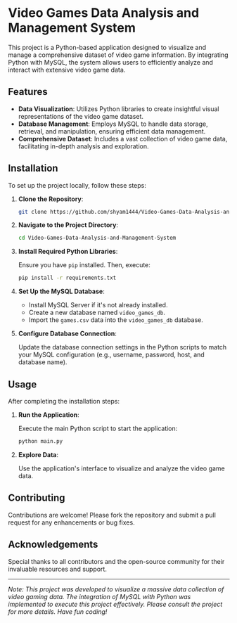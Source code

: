 # Video Games Data Analysis and Management System

This project is a Python-based application designed to visualize and manage a comprehensive dataset of video game information. By integrating Python with MySQL, the system allows users to efficiently analyze and interact with extensive video game data.

## Features

- **Data Visualization**: Utilizes Python libraries to create insightful visual representations of the video game dataset.
- **Database Management**: Employs MySQL to handle data storage, retrieval, and manipulation, ensuring efficient data management.
- **Comprehensive Dataset**: Includes a vast collection of video game data, facilitating in-depth analysis and exploration.

## Installation

To set up the project locally, follow these steps:

1. **Clone the Repository**:

   ```bash
   git clone https://github.com/shyam1444/Video-Games-Data-Analysis-and-Management-System.git
   ```


2. **Navigate to the Project Directory**:

   ```bash
   cd Video-Games-Data-Analysis-and-Management-System
   ```


3. **Install Required Python Libraries**:

   Ensure you have `pip` installed. Then, execute:

   ```bash
   pip install -r requirements.txt
   ```


4. **Set Up the MySQL Database**:

   - Install MySQL Server if it's not already installed.
   - Create a new database named `video_games_db`.
   - Import the `games.csv` data into the `video_games_db` database.

5. **Configure Database Connection**:

   Update the database connection settings in the Python scripts to match your MySQL configuration (e.g., username, password, host, and database name).

## Usage

After completing the installation steps:

1. **Run the Application**:

   Execute the main Python script to start the application:

   ```bash
   python main.py
   ```


2. **Explore Data**:

   Use the application's interface to visualize and analyze the video game data.

## Contributing

Contributions are welcome! Please fork the repository and submit a pull request for any enhancements or bug fixes.

## Acknowledgements

Special thanks to all contributors and the open-source community for their invaluable resources and support.

---

*Note: This project was developed to visualize a massive data collection of video gaming data. The integration of MySQL with Python was implemented to execute this project effectively. Please consult the project for more details. Have fun coding!*  
